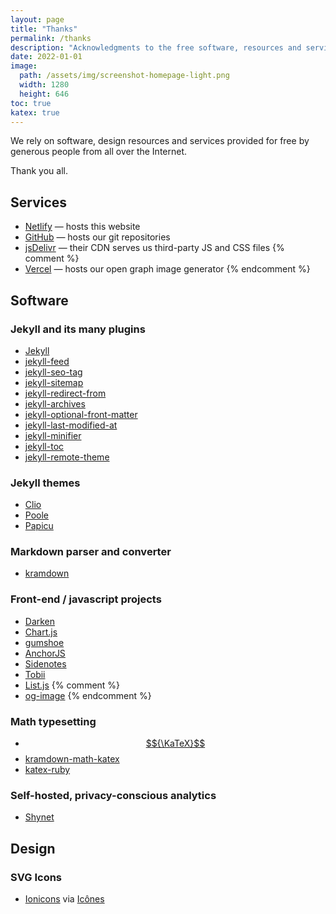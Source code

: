 ```yaml
---
layout: page
title: "Thanks"
permalink: /thanks
description: "Acknowledgments to the free software, resources and services that we rely on."
date: 2022-01-01
image: 
  path: /assets/img/screenshot-homepage-light.png
  width: 1280
  height: 646
toc: true
katex: true
---
```


We rely on software, design resources and services provided for free by generous people from all over the Internet.

Thank you all.

## Services

- [Netlify](https://netlify.com) &mdash; hosts this website
- [GitHub](https://github.com) &mdash; hosts our git repositories
- [jsDelivr](https://www.jsdelivr.com/) &mdash; their CDN serves us third-party JS and CSS files
{% comment %}
- [Vercel](https://vercel.com) &mdash; hosts our open graph image generator
{% endcomment %}

## Software

### Jekyll and its many plugins

- [Jekyll](https://jekyllrb.com)
- [jekyll-feed](https://github.com/jekyll/jekyll-feed)
- [jekyll-seo-tag](https://github.com/jekyll/jekyll-seo-tag)
- [jekyll-sitemap](https://github.com/jekyll/jekyll-sitemap)
- [jekyll-redirect-from](https://github.com/jekyll/jekyll-redirect-from)
- [jekyll-archives](https://github.com/jekyll/jekyll-archives)
- [jekyll-optional-front-matter](https://github.com/benbalter/jekyll-optional-front-matter)
- [jekyll-last-modified-at](https://github.com/gjtorikian/jekyll-last-modified-at)
- [jekyll-minifier](https://github.com/Mendeo/jekyll-minifier)
- [jekyll-toc](https://github.com/allejo/jekyll-toc)
- [jekyll-remote-theme](https://github.com/benbalter/jekyll-remote-theme/)

### Jekyll themes

- [Clio](https://github.com/danromero/clio)
- [Poole](https://github.com/poole/poole/)
- [Papicu](https://github.com/lucasrla/papicu)

### Markdown parser and converter

- [kramdown](https://kramdown.gettalong.org/)

### Front-end / javascript projects

- [Darken](https://github.com/ColinEspinas/darken)
- [Chart.js](https://www.chartjs.org)
- [gumshoe](https://github.com/cferdinandi/gumshoe/)
- [AnchorJS](https://github.com/bryanbraun/anchorjs)
- [Sidenotes](https://github.com/kslstn/sidenotes)
- [Tobii](https://github.com/midzer/tobii)
- [List.js](https://github.com/javve/list.js)
{% comment %}
- [og-image](https://github.com/vercel/og-image)
{% endcomment %}

### Math typesetting

- [$${\KaTeX}$$](https://katex.org/)
- [kramdown-math-katex](https://github.com/kramdown/math-katex)
- [katex-ruby](https://github.com/glebm/katex-ruby)

### Self-hosted, privacy-conscious analytics

- [Shynet](https://github.com/milesmcc/shynet)

## Design

### SVG Icons

- [Ionicons](https://github.com/ionic-team/ionicons) via [Icônes](https://github.com/antfu/icones)